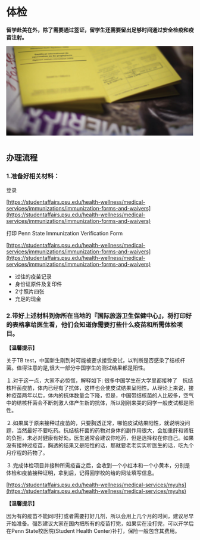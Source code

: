 # 体检

**留学赴美在外，除了需要通过签证，留学生还需要留出足够时间通过安全检疫和疫苗注射。**

![](../.gitbook/assets/image%20%2842%29.png)

## 办理流程

### 1.准备好相关材料：

登录

[https://studentaffairs.psu.edu/health-wellness/medical-services/immunizations/immunization-forms-and-waivers](https://studentaffairs.psu.edu/health-wellness/medical-services/immunizations/immunization-forms-and-waivers)

打印 Penn State Immunization Verification Form 

[https://studentaffairs.psu.edu/health-wellness/medical-services/immunizations/immunization-forms-and-waivers](https://studentaffairs.psu.edu/health-wellness/medical-services/immunizations/immunization-forms-and-waivers)

* 过往的疫苗记录
* 身份证原件及复印件
* 2寸照片四张
* 充足的现金

### 2.带好上述材料到你所在当地的『国际旅游卫生保健中心』，将打印好的表格拿给医生看，他们会知道你需要打些什么疫苗和所需体检项目。

**【温馨提示】**

关于TB test，中国新生刚到时可能被要求接受皮试，以判断是否感染了结核杆菌。值得注意的是,很大一部分中国学生的测试结果都是阳性。

１.对于这一点，大家不必惊慌，解释如下: 很多中国学生在大学里都接种了　抗结核杆菌疫苗，体内已经有了抗体，这样也会使皮试结果呈阳性。从理论上来说，接种疫苗两年以后，体内的抗体数量会下降，但是，中国带结核菌的人比较多，空气中的结核杆菌会不断刺激人体产生新的抗体，所以刚刚来美的同学一般皮试都是阳性。

２.如果属于原来接种过疫苗的，只要胸透正常，哪怕皮试结果阳性，就说明没问题，当然最好不要吃药。抗结核杆菌的药物对身体的副作用很大，会加重肝和肾脏的负担，未必对健康有好处。医生通常会建议你吃药，但是选择权在你自己。如果没有接种过疫苗，胸透的结果又是阳性的话，那就要老老实实听医生的话，吃九个月疗程的药物了。

３.完成体检项目并接种所需疫苗之后，会收到一个小红本和一个小黄本，分别是体检和疫苗接种证明，拿到后，记得回学校的给的网址填写信息。 　　

[https://studentaffairs.psu.edu/health-wellness/medical-services/myuhs](https://studentaffairs.psu.edu/health-wellness/medical-services/myuhs)

**【温馨提示】**

因为有的疫苗不能同时打或者需要打好几剂，所以会用上几个月的时间，建议尽早开始准备。强烈建议大家在国内把所有的疫苗打完，如果实在没打完，可以开学后在Penn State校医院\(Student Health Center\)补打，保险一般包含其费用。

